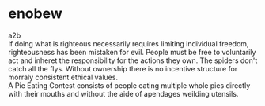 # enobew
a2b
<br>
If doing what is righteous necessarily requires limiting individual freedom, righteousness has been mistaken for evil. People must be free to voluntarily act and inheret the responsibility for the actions they own. The spiders don't catch all the flys. Without ownership there is no incentive structure for morraly consistent ethical values. 
<br>
A Pie Eating Contest consists of people eating multiple whole pies directly with their mouths and without the aide of apendages weilding utensils.
